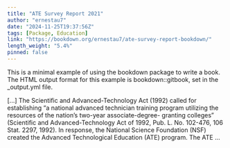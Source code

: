 ```yaml
---
title: "ATE Survey Report 2021"
author: "ernestau7"
date: "2024-11-25T19:37:56Z"
tags: [Package, Education]
link: "https://bookdown.org/ernestau7/ate-survey-report-bookdown/"
length_weight: "5.4%"
pinned: false
---
```


<p>This is a minimal example of using the bookdown package to write a book.
The HTML output format for this example is bookdown::gitbook,
set in the _output.yml file.</p> [...] The Scientific and Advanced-Technology Act (1992) called for establishing “a national advanced technician training program utilizing the resources of the nation’s two-year associate-degree- granting colleges” (Scientific and Advanced-Technology Act of 1992, Pub. L. No. 102-476, 106 Stat. 2297, 1992). In response, the National Science Foundation (NSF) created the Advanced Technological Education (ATE) program. The ATE ...
